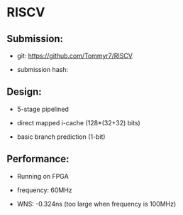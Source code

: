 # RISCV

## Submission:

- git: https://github.com/Tommyr7/RISCV

- submission hash: 

## Design:

- 5-stage pipelined

- direct mapped i-cache (128*(32+32) bits)

- basic branch prediction (1-bit)

## Performance:

- Running on FPGA

- frequency: 60MHz

- WNS: -0.324ns (too large when frequency is 100MHz)
